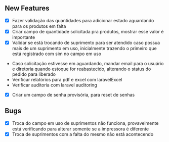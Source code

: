 ## New Features
- [X] Fazer validação das quantidades para adicionar estado aguardando para os produtos em falta
- [X] Criar campo de quantidade solicitada pra produtos, mostrar esse valor é importante
- [X] Validar se está trocando de suprimento para ser atendido caso possua mais de um suprimento em uso, inicialmente trazendo o primeiro que está registrado com sim no campo em uso
- Caso solicitação estivesse em aguardando, mandar email para o usuário e diretoria quando estoque for reabastecido, alterando o status do pedido para liberado
- Verificar relatórios para pdf e excel com laravelExcel
- Verificar auditoria com laravel auditoring
- [X] Criar um campo de senha provisória, para reset de senhas

## Bugs

- [X] Troca do campo em uso de suprimentos não funciona, provavelmente está verificando para alterar somente se a impressora é diferente
- [X] Troca de suprimentos com a falta do mesmo não está acontecendo